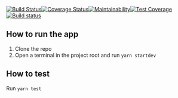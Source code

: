 [![Build Status](https://travis-ci.com/Observatoriolab/SateliteNoticias_Back.svg?branch=master)](https://travis-ci.com/Observatoriolab/SateliteNoticias_Back)[![Coverage Status](https://coveralls.io/repos/github/Observatoriolab/SateliteNoticias_Back/badge.svg?branch=master)](https://coveralls.io/github/Observatoriolab/SateliteNoticias_Back?branch=master)[![Maintainability](https://api.codeclimate.com/v1/badges/61cb26fbd2d8816744e6/maintainability)](https://codeclimate.com/github/Observatoriolab/SateliteNoticias_Back/maintainability)[![Test Coverage](https://api.codeclimate.com/v1/badges/61cb26fbd2d8816744e6/test_coverage)](https://codeclimate.com/github/Observatoriolab/SateliteNoticias_Back/test_coverage)[![Build status](https://ci.appveyor.com/api/projects/status/jxx8ndq7585mqrh3/branch/master?svg=true)](https://ci.appveyor.com/project/Observatoriolab/satelitenoticias-back/branch/master)

## How to run the app

1. Clone the repo
1. Open a terminal in the project root and run `yarn startdev`

## How to test

Run `yarn test`